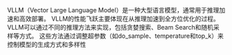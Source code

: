 VLLM‌（Vector Large Language Model）是一种大型语言模型，通常用于推理加速和高效部署。
VLLM的性能飞跃主要体现在从推理加速到全方位优化的过程。
VLLM可以通过不同的推理方法来实现，包括贪婪搜索、Beam Search和随机采样等方式。
这些方法通过调整超参数（如do_sample、temperature和top_k）来控制模型的生成方式和多样性‌